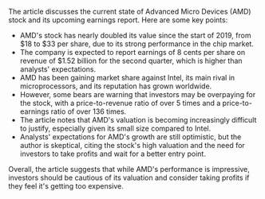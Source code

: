 The article discusses the current state of Advanced Micro Devices (AMD) stock and its upcoming earnings report. Here are some key points:

* AMD's stock has nearly doubled its value since the start of 2019, from $18 to $33 per share, due to its strong performance in the chip market.
* The company is expected to report earnings of 8 cents per share on revenue of $1.52 billion for the second quarter, which is higher than analysts' expectations.
* AMD has been gaining market share against Intel, its main rival in microprocessors, and its reputation has grown worldwide.
* However, some bears are warning that investors may be overpaying for the stock, with a price-to-revenue ratio of over 5 times and a price-to-earnings ratio of over 136 times.
* The article notes that AMD's valuation is becoming increasingly difficult to justify, especially given its small size compared to Intel.
* Analysts' expectations for AMD's growth are still optimistic, but the author is skeptical, citing the stock's high valuation and the need for investors to take profits and wait for a better entry point.

Overall, the article suggests that while AMD's performance is impressive, investors should be cautious of its valuation and consider taking profits if they feel it's getting too expensive.